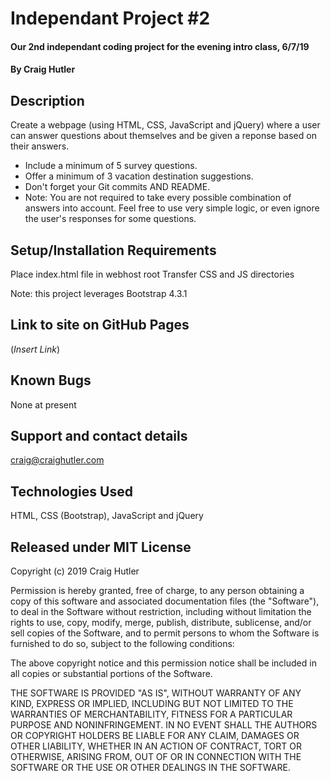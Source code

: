 # Independant Project #2

#### Our 2nd independant coding project for the evening intro class, 6/7/19

#### By Craig Hutler

## Description

Create a webpage (using HTML, CSS, JavaScript and jQuery) where a user can answer questions about themselves and be given a reponse based on their answers.

* Include a minimum of 5 survey questions.
* Offer a minimum of 3 vacation destination suggestions.
* Don't forget your Git commits AND README.
* Note: You are not required to take every possible combination of answers into account. Feel free to use very simple logic, or even ignore the user's responses for some questions.

## Setup/Installation Requirements

Place index.html file in webhost root
Transfer CSS and JS directories

Note: this project leverages Bootstrap 4.3.1

## Link to site on GitHub Pages

(_Insert Link_)

## Known Bugs

None at present

## Support and contact details

craig@craighutler.com

## Technologies Used

HTML, CSS (Bootstrap), JavaScript and jQuery

## Released under MIT License

Copyright (c) 2019 Craig Hutler

Permission is hereby granted, free of charge, to any person obtaining a copy of this software and associated documentation files (the "Software"), to deal in the Software without restriction, including without limitation the rights to use, copy, modify, merge, publish, distribute, sublicense, and/or sell copies of the Software, and to permit persons to whom the Software is furnished to do so, subject to the following conditions:

The above copyright notice and this permission notice shall be included in all copies or substantial portions of the Software.

THE SOFTWARE IS PROVIDED "AS IS", WITHOUT WARRANTY OF ANY KIND, EXPRESS OR IMPLIED, INCLUDING BUT NOT LIMITED TO THE WARRANTIES OF MERCHANTABILITY, FITNESS FOR A PARTICULAR PURPOSE AND NONINFRINGEMENT. IN NO EVENT SHALL THE AUTHORS OR COPYRIGHT HOLDERS BE LIABLE FOR ANY CLAIM, DAMAGES OR OTHER LIABILITY, WHETHER IN AN ACTION OF CONTRACT, TORT OR OTHERWISE, ARISING FROM, OUT OF OR IN CONNECTION WITH THE SOFTWARE OR THE USE OR OTHER DEALINGS IN THE SOFTWARE.
